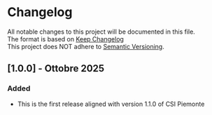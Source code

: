 # Changelog
All notable changes to this project will be documented in this file.\
The format is based on [Keep Changelog](https://keepachangelog.com/en/1.0.0/)\
This project does NOT adhere to [Semantic Versioning](https://semver.org/spec/v2.0.0.html).

## [1.0.0] - Ottobre 2025

### Added

- This is the first release aligned with version 1.1.0 of CSI Piemonte
